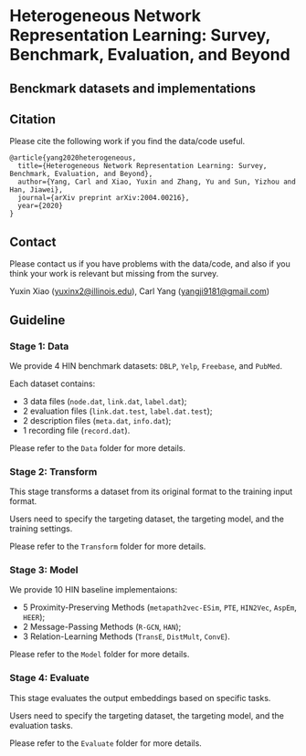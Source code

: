 # Heterogeneous Network Representation Learning: Survey, Benchmark, Evaluation, and Beyond

## Benckmark datasets and implementations

## Citation

Please cite the following work if you find the data/code useful.

```
@article{yang2020heterogeneous,
  title={Heterogeneous Network Representation Learning: Survey, Benchmark, Evaluation, and Beyond},
  author={Yang, Carl and Xiao, Yuxin and Zhang, Yu and Sun, Yizhou and Han, Jiawei},
  journal={arXiv preprint arXiv:2004.00216},
  year={2020}
}
```

## Contact

Please contact us if you have problems with the data/code, and also if you think your work is relevant but missing from the survey.

Yuxin Xiao (yuxinx2@illinois.edu), Carl Yang (yangji9181@gmail.com)

## Guideline

### Stage 1: Data

We provide 4 HIN benchmark datasets: ```DBLP```, ```Yelp```, ```Freebase```, and ```PubMed```.

Each dataset contains:
- 3 data files (```node.dat```, ```link.dat```, ```label.dat```);
- 2 evaluation files (```link.dat.test```, ```label.dat.test```);
- 2 description files (```meta.dat```, ```info.dat```);
- 1 recording file (```record.dat```).

Please refer to the ```Data``` folder for more details.

### Stage 2: Transform

This stage transforms a dataset from its original format to the training input format.

Users need to specify the targeting dataset, the targeting model, and the training settings.

Please refer to the ```Transform``` folder for more details.

### Stage 3: Model

We provide 10 HIN baseline implementaions: 
- 5 Proximity-Preserving Methods (```metapath2vec-ESim```, ```PTE```, ```HIN2Vec```, ```AspEm```, ```HEER```); 
- 2 Message-Passing Methods (```R-GCN```, ```HAN```); 
- 3 Relation-Learning Methods (```TransE```, ```DistMult```, ```ConvE```).

Please refer to the ```Model``` folder for more details.

### Stage 4: Evaluate

This stage evaluates the output embeddings based on specific tasks. 

Users need to specify the targeting dataset, the targeting model, and the evaluation tasks.

Please refer to the ```Evaluate``` folder for more details.
